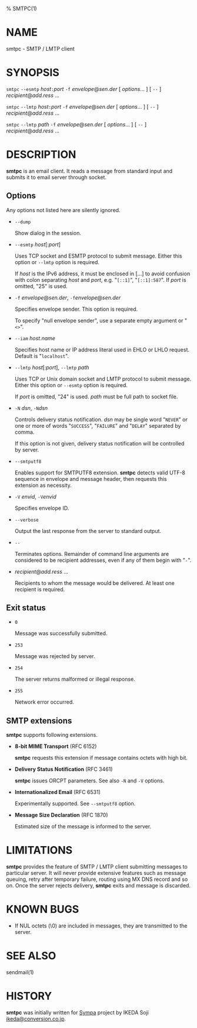 % SMTPC(1)

# NAME

smtpc - SMTP / LMTP client

# SYNOPSIS

`smtpc` `--esmtp` _host_`:`_port_ `-f` _envelope_@_sen.der_
[ _options_... ] [ `--` ] _recipient_@_add.ress_ ...

`smtpc` `--lmtp` _host_`:`_port_ `-f` _envelope_@_sen.der_
[ _options_... ] [ `--` ] _recipient_@_add.ress_ ...

`smtpc` `--lmtp` _path_ `-f` _envelope_@_sen.der_
[ _options_... ] [ `--` ] _recipient_@_add.ress_ ...

# DESCRIPTION

**smtpc** is an email client.
It reads a message from standard input and submits it to email server through
socket.

## Options

Any options not listed here are silently ignored.

* `--dump`

    Show dialog in the session.

* `--esmtp` _host_[:_port_]

    Uses TCP socket and ESMTP protocol to submit message.
    Either this option or `--lmtp` option is required.

    If _host_ is the IPv6 address, it must be enclosed in [...]
    to avoid confusion with colon separating _host_ and _port_,
    e.g. "`[::1]`", "`[::1]:587`".
    If _port_ is omitted, "25" is used.

* `-f` _envelope_@_sen.der_, `-f`_envelope_@_sen.der_

    Specifies envelope sender.
    This option is required.

    To specify "null envelope sender", use a separate empty argument or "`<>`".

* `--iam` _host.name_

    Specifies host name or IP address literal used in EHLO or LHLO request.
    Default is "`localhost`".

* `--lmtp` _host_[:_port_], `--lmtp` _path_

    Uses TCP or Unix domain socket and LMTP protocol to submit message.
    Either this option or `--esmtp` option is required.

    If _port_ is omitted, "24" is used.
    _path_ must be full path to socket file.

* `-N` _dsn_, `-N`_dsn_

    Controls delivery status notification.
    _dsn_ may be single word "`NEVER`" or one or more of words "`SUCCESS`",
    "`FAILURE`" and "`DELAY`" separated by comma.

    If this option is not given, delivery status notification will be controlled
    by server.

* `--smtputf8`

    Enables support for SMTPUTF8 extension.
    **smtpc** detects valid UTF-8 sequence in envelope and message header,
    then requests this extension as necessity.

* `-V` _envid_, `-V`_envid_

    Specifies envelope ID.

* `--verbose`

    Output the last response from the server to standard output.

* `--`

    Terminates options.
    Remainder of command line arguments are considered to be recipient
    addresses, even if any of them begin with "`-`".

* _recipient_@_add.ress_ ...

    Recipients to whom the message would be delivered.
    At least one recipient is required.

## Exit status

* `0`

    Message was successfully submitted.

* `253`

    Message was rejected by server.

* `254`

    The server returns malformed or illegal response.

* `255`

    Network error occurred.

## SMTP extensions

**smtpc** supports following extensions.

* **8-bit MIME Transport** (RFC 6152)

    **smtpc** requests this extension if message contains octets with high bit.

* **Delivery Status Notification** (RFC 3461)

    **smtpc** issues ORCPT parameters.
    See also `-N` and `-V` options.

* **Internationalized Email** (RFC 6531)

    Experimentally supported.
    See `--smtputf8` option.

* **Message Size Declaration** (RFC 1870)

    Estimated size of the message is informed to the server.

# LIMITATIONS

**smtpc** provides the feature of SMTP / LMTP client submitting messages
to particular server.
It will never provide extensive features such as message queuing, retry after
temporary failure, routing using MX DNS record and so on.
Once the server rejects delivery, **smtpc** exits and message is discarded.

# KNOWN BUGS

  * If NUL octets (\\0) are included in messages, they are transmitted to the
    server.

# SEE ALSO

sendmail(1)

# HISTORY

**smtpc** was initially written for [Sympa](https://www.sympa.org/) project by
IKEDA Soji <ikeda@conversion.co.jp>.

